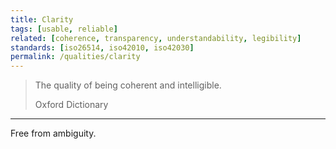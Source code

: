 ```yaml
---
title: Clarity
tags: [usable, reliable]
related: [coherence, transparency, understandability, legibility]
standards: [iso26514, iso42010, iso42030]
permalink: /qualities/clarity
---
```


>The quality of being coherent and intelligible.
>
>Oxford Dictionary

<hr>

Free from ambiguity.